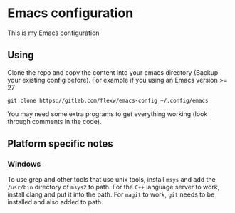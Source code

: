 # Emacs configuration
This is my Emacs configuration

## Using
Clone the repo and copy the content into your emacs directory (Backup
your existing config before). For example if you using an Emacs
version >= 27
```
git clone https://gitlab.com/flexw/emacs-config ~/.config/emacs
```
You may need some extra programs to get everything working (look
through comments in the code).

## Platform specific notes

### Windows
To use grep and other tools that use unix tools, install `msys` and
add the `/usr/bin` directory of `msys2` to path. For the `C++`
language server to work, install clang and put it into the path. For
`magit` to work, `git` needs to be installed and also added to path.
